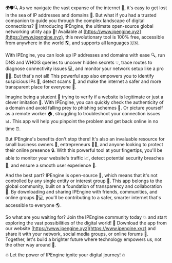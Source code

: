 🌍🛡️🔍 As we navigate the vast expanse of the internet 📡, it's easy to get lost in the sea of IP addresses and domains 🌊. But what if you had a trusted companion to guide you through the complex landscape of digital connections? 🔗 Introducing IPEngine, the ultimate open-source global networking utility app 🚀! Available at [https://www.ipengine.xyz](https://www.ipengine.xyz), this revolutionary tool is 100% free, accessible from anywhere in the world 🌎, and supports all languages 🇺🇳.

With IPEngine, you can look up IP addresses and domains with ease 🔍, run DNS and WHOIS queries to uncover hidden secrets 💡, trace routes to diagnose connectivity issues 💻, and monitor your network setup like a pro 👨‍💻. But that's not all! This powerful app also empowers you to identify suspicious IPs 🚫, detect scams 🤑, and make the internet a safer and more transparent place for everyone 🌟.

Imagine being a student 🔧 trying to verify if a website is legitimate or just a clever imitation 👀. With IPEngine, you can quickly check the authenticity of a domain and avoid falling prey to phishing schemes 💸. Or picture yourself as a remote worker 🏠, struggling to troubleshoot your connection issues 📊. This app will help you pinpoint the problem and get back online in no time ⏰.

But IPEngine's benefits don't stop there! It's also an invaluable resource for small business owners 💼, entrepreneurs 👩‍💻, and anyone looking to protect their online presence 🔒. With this powerful tool at your fingertips, you'll be able to monitor your website's traffic 📈, detect potential security breaches 🔴, and ensure a smooth user experience 🌟.

And the best part? IPEngine is open-source 💯, which means that it's not controlled by any single entity or interest group 👥. This app belongs to the global community, built on a foundation of transparency and collaboration 🌈. By downloading and sharing IPEngine with friends, communities, and online groups 📱💻, you'll be contributing to a safer, smarter internet that's accessible to everyone 🌎.

So what are you waiting for? Join the IPEngine community today 💥 and start exploring the vast possibilities of the digital world! 🔭 Download the app from our website [https://www.ipengine.xyz](https://www.ipengine.xyz) and share it with your network, social media groups, or online forums 📢. Together, let's build a brighter future where technology empowers us, not the other way around 💫.

🔥 Let the power of IPEngine ignite your digital journey! 🔥